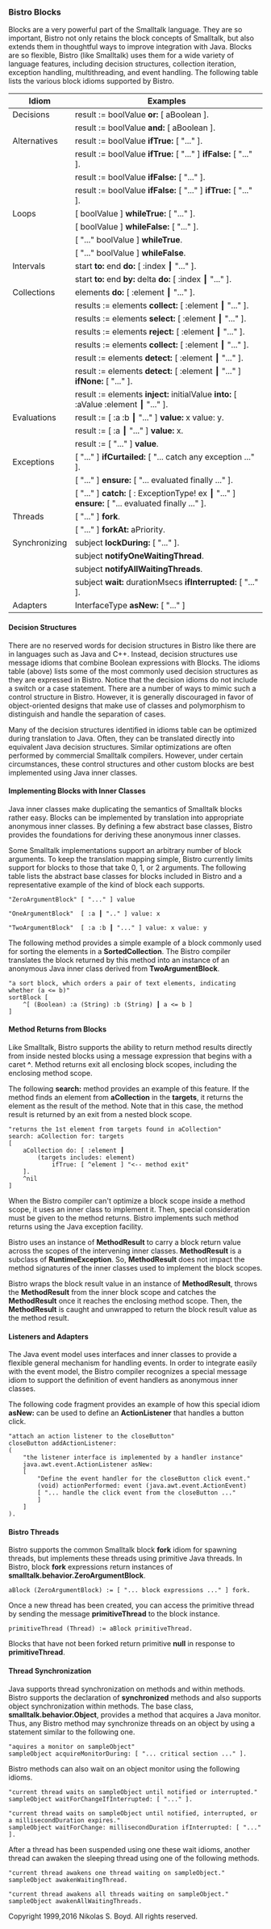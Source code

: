 ### Bistro Blocks ###

Blocks are a very powerful part of the Smalltalk language. 
They are so important, Bistro not only retains the block concepts of Smalltalk, but also extends 
them in thoughtful ways to improve integration with Java. 
Blocks are so flexible, Bistro (like Smalltalk) uses them for a wide variety of language features, 
including decision structures, collection iteration, exception handling, multithreading, and event handling. 
The following table lists the various block idioms supported by Bistro.

| Idiom         | Examples     |
|---------------|--------------|
| Decisions     | result := boolValue **or:** [ aBoolean ].   |
|               | result := boolValue **and:** [ aBoolean ].  |
| Alternatives  | result := boolValue **ifTrue:** [ "..." ].  |
|               | result := boolValue **ifTrue:** [ "..." ] **ifFalse:** [ "..." ].  |
|               | result := boolValue **ifFalse:** [ "..." ].  |
|               | result := boolValue **ifFalse:** [ "..." ] **ifTrue:** [ "..." ].  |
| Loops         | [ boolValue ] **whileTrue:** [ "..." ]. |
|               | [ boolValue ] **whileFalse:** [ "..." ]. |
|               | [ "..." boolValue ] **whileTrue**. |
|               | [ "..." boolValue ] **whileFalse**. |
| Intervals     | start **to:** end **do:** [ :index ┃ "..." ]. |
|               | start **to:** end **by:** delta **do:** [ :index ┃ "..." ]. |
| Collections   | elements **do:** [ :element ┃ "..." ]. |
|               | results := elements **collect:** [ :element ┃ "..." ]. |
|               | results := elements **select:** [ :element ┃ "..." ]. |
|               | results := elements **reject:** [ :element ┃ "..." ]. |
|               | results := elements **collect:** [ :element ┃ "..." ]. |
|               | result := elements **detect:** [ :element ┃ "..." ]. |
|               | result := elements **detect:** [ :element ┃ "..." ] **ifNone:** [ "..." ]. |
|               | result := elements **inject:** initialValue **into:** [ :aValue :element ┃ "..." ]. |
| Evaluations   | result := [ :a :b ┃ "..." ] **value:** x value: y. |
|               | result := [ :a ┃ "..." ] **value:** x. |
|               | result := [ "..." ] **value**. |
| Exceptions    | [ "..." ] **ifCurtailed:** [ "... catch any exception ..." ]. |
|               | [ "..." ] **ensure:** [ "... evaluated finally ..." ]. |
|               | [ "..." ] **catch:** [ : ExceptionType! ex ┃ "..." ] **ensure:** [ "... evaluated finally ..." ]. |
| Threads       | [ "..." ] **fork**. |
|               | [ "..." ] **forkAt:** aPriority. |
| Synchronizing | subject **lockDuring:** [ "..." ]. |
|               | subject **notifyOneWaitingThread**. |
|               | subject **notifyAllWaitingThreads**. |
|               | subject **wait:** durationMsecs **ifInterrupted:** [ "..." ]. |
| Adapters      | InterfaceType **asNew:** [ "..." ] |


#### Decision Structures ####

There are no reserved words for decision structures in Bistro like there are in languages such as Java and C++. 
Instead, decision structures use message idioms that combine Boolean expressions with Blocks. 
The idioms table (above) lists some of the most commonly used decision structures as they are expressed in Bistro. 
Notice that the decision idioms do not include a switch or a case statement. 
There are a number of ways to mimic such a control structure in Bistro. 
However, it is generally discouraged in favor of object-oriented designs that make use of classes and 
polymorphism to distinguish and handle the separation of cases.

Many of the decision structures identified in idioms table can be optimized during translation to Java. 
Often, they can be translated directly into equivalent Java decision structures. 
Similar optimizations are often performed by commercial Smalltalk compilers. 
However, under certain circumstances, these control structures and other custom blocks are best implemented 
using Java inner classes.

#### Implementing Blocks with Inner Classes ####

Java inner classes make duplicating the semantics of Smalltalk blocks rather easy. 
Blocks can be implemented by translation into appropriate anonymous inner classes. 
By defining a few abstract base classes, Bistro provides the foundations for deriving these anonymous inner classes. 

Some Smalltalk implementations support an arbitrary number of block arguments. 
To keep the translation mapping simple, Bistro currently limits support for blocks to those that 
take 0, 1, or 2 arguments. 
The following table lists the abstract base classes for blocks included in Bistro 
and a representative example of the kind of block each supports.

```
"ZeroArgumentBlock" [ "..." ] value

"OneArgumentBlock"  [ :a ┃ ".." ] value: x

"TwoArgumentBlock"  [ :a :b ┃ "..." ] value: x value: y
```

The following method provides a simple example of a block commonly used for sorting the elements in a 
**SortedCollection**. 
The Bistro compiler translates the block returned by this method into an instance of an anonymous Java 
inner class derived from **TwoArgumentBlock**.

```
"a sort block, which orders a pair of text elements, indicating whether (a <= b)"
sortBlock [  
    ^[ (Boolean) :a (String) :b (String) ┃ a <= b ]  
]
```

#### Method Returns from Blocks ####


Like Smalltalk, Bistro supports the ability to return method results directly from inside nested 
blocks using a message expression that begins with a caret **^**. 
Method returns exit all enclosing block scopes, including the enclosing method scope. 

The following **search:** method provides an example of this feature. 
If the method finds an element from **aCollection** in the **targets**, it returns the element as the 
result of the method. 
Note that in this case, the method result is returned by an exit from a nested block scope.


```
"returns the 1st element from targets found in aCollection"
search: aCollection for: targets
[  
    aCollection do: [ :element ┃  
        (targets includes: element)  
            ifTrue: [ ^element ] "<-- method exit"  
    ].  
    ^nil  
]
```

When the Bistro compiler can't optimize a block scope inside a method scope, it uses an inner class to implement it.
Then, special consideration must be given to the method returns. 
Bistro implements such method returns using the Java exception facility. 

Bistro uses an instance of **MethodResult** to carry a block return value across the scopes of the intervening 
inner classes. 
**MethodResult** is a subclass of **RuntimeException**. 
So, **MethodResult** does not impact the method signatures of the inner classes used to implement the block scopes. 

Bistro wraps the block result value in an instance of **MethodResult**, throws the **MethodResult** from the 
inner block scope and catches the **MethodResult** once it reaches the enclosing method scope. 
Then, the **MethodResult** is caught and unwrapped to return the block result value as the method result.

#### Listeners and Adapters ####

The Java event model uses interfaces and inner classes to provide a flexible general mechanism for handling events. 
In order to integrate easily with the event model, the Bistro compiler recognizes a special message idiom to 
support the definition of event handlers as anonymous inner classes. 

The following code fragment provides an example of how this special idiom **asNew:** can be used to 
define an **ActionListener** that handles a button click.


```
"attach an action listener to the closeButton"
closeButton addActionListener: 
(
    "the listener interface is implemented by a handler instance"
    java.awt.event.ActionListener asNew: 
    [
        "Define the event handler for the closeButton click event."
        (void) actionPerformed: event (java.awt.event.ActionEvent)
        [ "... handle the click event from the closeButton ..."
        ]
    ]
).
```

#### Bistro Threads ####

Bistro supports the common Smalltalk block **fork** idiom for spawning threads, but implements these threads 
using primitive Java threads. 
In Bistro, block **fork** expressions return instances of **smalltalk.behavior.ZeroArgumentBlock**.

```
aBlock (ZeroArgumentBlock) := [ "... block expressions ..." ] fork.
```

Once a new thread has been created, you can access the primitive thread by sending the message 
**primitiveThread** to the block instance.

```
primitiveThread (Thread) := aBlock primitiveThread.
```

Blocks that have not been forked return primitive **null** in response to **primitiveThread**.

#### Thread Synchronization ####

Java supports thread synchronization on methods and within methods. 
Bistro supports the declaration of **synchronized** methods and also supports object synchronization within methods. 
The base class, **smalltalk.behavior.Object**, provides a method that acquires a Java monitor. 
Thus, any Bistro method may synchronize threads on an object by using a statement similar to the following one.


```
"aquires a monitor on sampleObject"
sampleObject acquireMonitorDuring: [ "... critical section ..." ].
```

Bistro methods can also wait on an object monitor using the following idioms.

```
"current thread waits on sampleObject until notified or interrupted."
sampleObject waitForChangeIfInterrupted: [ "..." ].

"current thread waits on sampleObject until notified, interrupted, or a millisecondDuration expires."
sampleObject waitForChange: millisecondDuration ifInterrupted: [ "..." ].
```

After a thread has been suspended using one these wait idioms, another thread can awaken the sleeping 
thread using one of the following methods.

```
"current thread awakens one thread waiting on sampleObject."
sampleObject awakenWaitingThread.

"current thread awakens all threads waiting on sampleObject."
sampleObject awakenAllWaitingThreads.
```

Copyright 1999,2016 Nikolas S. Boyd. All rights reserved.
